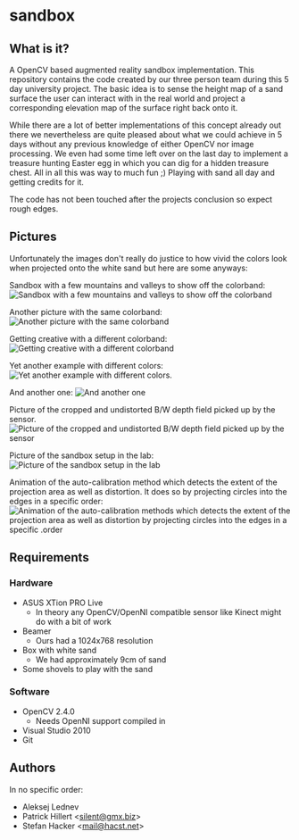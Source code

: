 # sandbox

## What is it?
A OpenCV based augmented reality sandbox implementation. This repository contains the code created by our three person team during this 5 day university project. The basic idea is to sense the height map of a sand surface the user can interact with in the real world and project a corresponding elevation map of the surface right back onto it.

While there are a lot of better implementations of this concept already out there we nevertheless are quite pleased about what we could achieve in 5 days without any previous knowledge of either OpenCV nor image processing. We even had some time left over on the last day to implement a treasure hunting Easter egg in which you can dig for a hidden treasure chest. All in all this was way to much fun ;) Playing with sand all day and getting credits for it.

The code has not been touched after the projects conclusion so expect rough edges.

## Pictures
Unfortunately the images don't really do justice to how vivid the colors look when projected onto the white sand but here are some anyways:


Sandbox with a few mountains and valleys to show off the colorband:
![Sandbox with a few mountains and valleys to show off the colorband](https://github.com/dD0T/sandbox/raw/master/media/Sandbox3.jpg)

Another picture with the same colorband:
![Another picture with the same colorband](https://github.com/dD0T/sandbox/raw/master/media/Sandbox4.jpg)

Getting creative with a different colorband:
![Getting creative with a different colorband](https://github.com/dD0T/sandbox/raw/master/media/Sandbox5.jpg)

Yet another example with different colors:
![Yet another example with different colors.](https://github.com/dD0T/sandbox/raw/master/media/Sandbox6.jpg)

And another one:
![And another one](https://github.com/dD0T/sandbox/raw/master/media/Sandbox7.jpg)

Picture of the cropped and undistorted B/W depth field picked up by the sensor.
![Picture of the cropped and undistorted B/W depth field picked up by the sensor](https://github.com/dD0T/sandbox/raw/master/media/Sandbox2.jpg)

Picture of the sandbox setup in the lab:
![Picture of the sandbox setup in the lab](https://github.com/dD0T/sandbox/raw/master/media/Sandbox1.jpg)

Animation of the auto-calibration method which detects the extent of the projection area as well as distortion. It does so by projecting circles into the edges in a specific order:
![Animation of the auto-calibration methods which detects the extent of the projection area as well as distortion by projecting circles into the edges in a specific .order](https://github.com/dD0T/sandbox/raw/master/media/AutoCalibrationCircles.gif)


## Requirements

### Hardware
* ASUS XTion PRO Live
	* In theory any OpenCV/OpenNI compatible sensor like Kinect might do with a bit of work
* Beamer
	* Ours had a 1024x768 resolution
* Box with white sand
	* We had approximately 9cm of sand
* Some shovels to play with the sand

### Software
* OpenCV 2.4.0
	* Needs OpenNI support compiled in
* Visual Studio 2010
* Git

## Authors
In no specific order:
* Aleksej Lednev
* Patrick Hillert <<silent@gmx.biz>>
* Stefan Hacker <<mail@hacst.net>>
    